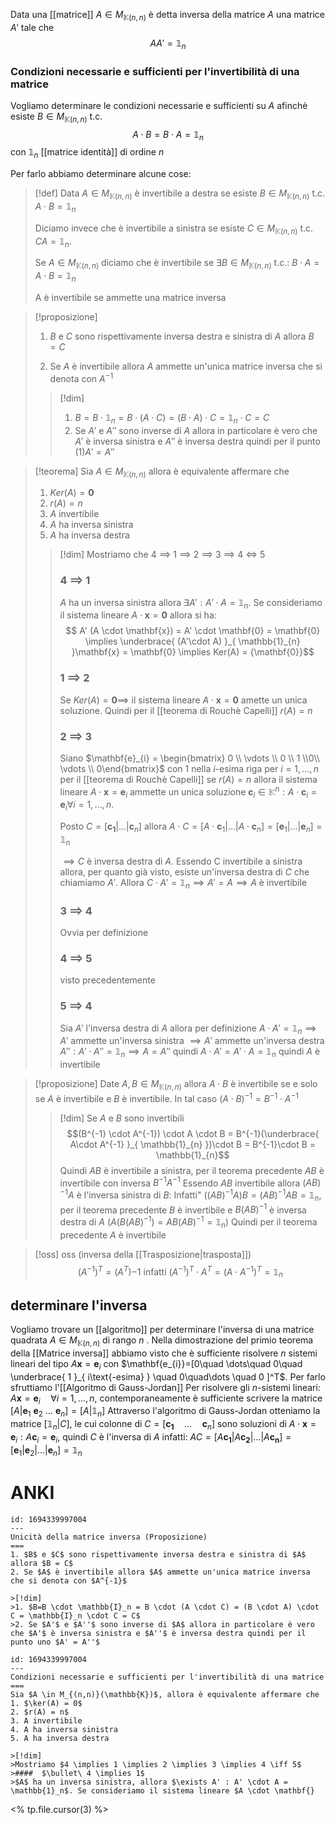 Data una [[matrice]] $A \in M_{\mathbb{K}(n,n)}$ è detta inversa della matrice $A$ una matrice $A'$ tale che
$$ A A' = \mathbb{1}_{n}$$



### Condizioni necessarie e sufficienti per l'invertibilità di una matrice
Vogliamo determinare le condizioni necessarie e sufficienti su $A$ afinchè esiste $B \in M_{\mathbb{K}(n,n)}$  t.c.
$$ A \cdot B = B \cdot A = \mathbb{1}_{n} $$
con $\mathbb{1}_{n}$ [[matrice identità]] di ordine $n$


Per farlo abbiamo determinare alcune cose:

>[!def]
>Data $A \in M_{\mathbb{K}(n,n)}$ è invertibile a destra se esiste $B \in M_{\mathbb{K}(n,n)}$ t.c. $A \cdot B = \mathbb{1}_{n}$
>
>Diciamo invece che è invertibile a sinistra se esiste $C \in M_{\mathbb{K}(n,n)}$ t.c. $CA = \mathbb{1}_{n}$.
>
> Se $A \in M_{\mathbb{K}(n,n)}$ diciamo che è invertibile se $\exists B \in M_{\mathbb{K}(n,n)}$ t.c.: $B \cdot A = A \cdot B = \mathbb{1}_{n}$
>
>A è invertibile se ammette una matrice inversa


>[!proposizione]
 >1. $B$ e $C$ sono rispettivamente inversa destra e sinistra di $A$ allora $B = C$
>
> 2. Se $A$ è invertibile allora $A$ ammette un'unica matrice inversa che si denota con $A^{-1}$
>
>>[!dim]
>> 1. $B = B \cdot \mathbb{1}_{n} = B \cdot (A \cdot C) = (B \cdot A) \cdot C = \mathbb{1}_{n} \cdot C = C$ 
>> 2. Se $A'$ e $A''$ sono inverse di $A$ allora in particolare è vero che $A'$ è inversa sinistra e $A''$ è inversa destra quindi per il punto $(1) A' = A''$



>[!teorema]
>Sia $A \in M_{\mathbb{K}(n,n)}$ allora è equivalente affermare che
>1. $Ker(A) = {\mathbf{0}}$
>2. $r(A) = n$
>3. $A$ invertibile
>4. $A$ ha inversa sinistra
>5. $A$ ha inversa destra
>
>>[!dim]
>>Mostriamo che 4 $\implies$ 1 $\implies$ 2 $\implies$ 3 $\implies$ 4 $\iff$ 5
>>
>> ### 4 $\implies$ 1
>> $A$ ha un inversa sinistra allora $\exists A' : A' \cdot A = \mathbb{1}_{n}$. Se consideriamo il sistema lineare $A \cdot \mathbf{x} = \mathbf{0}$ allora si ha:
>> $$  A' (A \cdot \mathbf{x}) = A' \cdot \mathbf{0} = \mathbf{0} \implies \underbrace{ (A'\cdot A) }_{ \mathbb{1}_{n} }\mathbf{x} = \mathbf{0} \implies Ker(A) = {\mathbf{0}}$$
>>
>>### 1 $\implies$ 2
>> Se $Ker(A) = {\mathbf{0}} \implies$ il sistema lineare $A \cdot \mathbf{x} = \mathbf{0}$ amette un unica soluzione. Quindi per il [[teorema di Rouchè Capelli]] $r(A) = n$
>>
>> ### 2 $\implies$ 3
>> Siano $\mathbf{e}_{i} = \begin{bmatrix} 0 \\ \vdots \\ 0 \\ 1 \\0\\ \vdots \\ 0\end{bmatrix}$ con $1$ nella $i$-esima riga per $i = 1,\dots,n$ per il [[teorema di Rouchè Capelli]] se $r(A) = n$ allora il sistema lineare $A \cdot \mathbf{x} = \mathbf{e}_{i}$ ammette un unica soluzione $\mathbf{c}_{i} \in \mathbb{K}^n : A \cdot \mathbf{c}_{i}=\mathbf{e}_{i} \forall i = 1,\dots,n$.
>> 
>> Posto $C = [\mathbf{c_{1}}|\dots| \mathbf{c}_{n}]$ 
>> allora $A \cdot C = [A \cdot \mathbf{c}_{1}| \dots | A \cdot \mathbf{c}_{n}] = [\mathbf{e}_{1}|\dots|\mathbf{e}_{n}] = \mathbb{1}_{n}$ 
>> 
>> $\implies C$ è inversa destra di $A$. Essendo C invertibile a sinistra allora, per quanto già visto, esiste un'inversa destra di $C$ che chiamiamo $A'$. Allora $C \cdot A' = \mathbb{1}_{n} \implies A' = A \implies A$ è invertibile
>> ### 3 $\implies$ 4
>> Ovvia per definizione
>>
>>### 4 $\implies$ 5
>>visto precedentemente
>>### 5 $\implies$ 4
>>Sia $A'$ l'inversa destra di $A$ allora per definizione $A \cdot A' = \mathbb{1}_{n} \implies A'$ ammette un'inversa sinistra $\implies A'$  ammette un'inversa destra $A'': A' \cdot A'' = \mathbb{1}_{n} \implies A = A''$ quindi $A \cdot A' = A' \cdot A = \mathbb{1}_{n}$ quindi $A$ è invertibile


>[!proposizione]
>Date $A,B \in M_{\mathbb{K}(n,n)}$ allora $A \cdot B$ è invertibile se e solo se $A$ è invertibile e $B$ è invertibile. In tal caso $(A \cdot B)^{-1} = B^{-1}\cdot A^{-1}$
>
>>[!dim]
>>Se $A$ e $B$ sono invertibili
>>$$(B^{-1} \cdot A^{-1}) \cdot A \cdot B = B^{-1}(\underbrace{ A\cdot A^{-1} }_{ \mathbb{1}_{n} })\cdot B = B^{-1}\cdot B = \mathbb{1}_{n}$$
>Quindi $AB$ è invertibile a sinistra, per il teorema precedente $AB$ è invertibile con inversa $B^{-1}A^{-1}$
>Essendo $AB$ invertibile allora $(AB)^{-1}A$ è l'inversa sinistra di $B$:
>Infatti" $((AB)^{-1}A)B = (AB)^{-1}AB = \mathbb{1}_{n}$, per il teorema precedente $B$ è invertibile e $B(AB)^{-1}$ è inversa destra di $A$ ($A(B(AB)^{-1})=AB(AB)^{-1} = \mathbb{1}_{n}$) 
>Quindi per il teorema precedente $A$ è invertibile


>[!oss] oss (inversa della [[Trasposizione|trasposta]])
> $$ (A^{-1})^{T} = (A^T){-1} \text{  infatti  } (A^{-1})^{T} \cdot A^{T} = (A \cdot A^{-1})^{T} = \mathbb{1}_{n} $$

## determinare l'inversa
Vogliamo trovare un [[algoritmo]] per determinare l'inversa di una matrice quadrata $A \in M_{\mathbb{K}(n,n)}$ di rango $n$ .
Nella dimostrazione del primio teorema della [[Matrice inversa]] abbiamo visto che è sufficiente risolvere $n$ sistemi lineari del tipo $A \mathbf{x} = \mathbf{e}_{i}$ con $\mathbf{e_{i}}=[0\quad \dots\quad 0\quad \underbrace{ 1 }_{ i\text{-esima} } \quad 0\quad\dots \quad 0 ]^T$.
Per farlo sfruttiamo l'[[Algoritmo di Gauss-Jordan]]
Per risolvere gli $n$-sistemi lineari: $A\mathbf{x} = \mathbf{e}_{i}\quad \forall i = 1, \dots, n$, contemporaneamente è sufficiente scrivere la matrice $[A| \mathbf{e}_{1}\ \mathbf{e}_{2}\ \dots\ \mathbf{e}_{n}] = [A|\mathbb{1}_{n}]$
Attraverso l'algoritmo di Gauss-Jordan otteniamo la matrice $[\mathbb{1}_{n}|C]$, le cui colonne di $C = [\mathbf{c_{1}}\quad\dots\quad \mathbf{c}_{n}]$ sono soluzioni di $A \cdot \mathbf{x} = \mathbf{e}_{i} : A \mathbf{c}_{i} = \mathbf{e}_{i}$, quindi $C$ è l'inversa di $A$ infatti: $AC = [A \mathbf{c_{1}}| A \mathbf{c_{2}}|\dots|A\mathbf{c_{n}}]=[\mathbf{e}_{1}|\mathbf{e}_{2}|\dots|\mathbf{e}_{n}] = \mathbb{1}_{n}$


# ANKI

```anki
id: 1694339997004
---
Unicità della matrice inversa (Proposizione)
===
1. $B$ e $C$ sono rispettivamente inversa destra e sinistra di $A$ allora $B = C$
2. Se $A$ è invertibile allora $A$ ammette un'unica matrice inversa che si denota con $A^{-1}$

>[!dim]
>1. $B=B \cdot \mathbb{I}_n = B \cdot (A \cdot C) = (B \cdot A) \cdot C = \mathbb{I}_n \cdot C = C$
>2. Se $A'$ e $A''$ sono inverse di $A$ allora in particolare è vero che $A'$ è inversa sinistra e $A''$ è inversa destra quindi per il punto uno $A' = A''$
```


```anki
id: 1694339997004
---
Condizioni necessarie e sufficienti per l'invertibilità di una matrice
===
Sia $A \in M_{(n,n)}(\mathbb{K})$, allora è equivalente affermare che
1. $\ker(A) = 0$
2. $r(A) = n$
3. A invertibile
4. A ha inversa sinistra
5. A ha inversa destra

>[!dim]
>Mostriamo $4 \implies 1 \implies 2 \implies 3 \implies 4 \iff 5$
>####  $\bullet\ 4 \implies 1$
>$A$ ha un inversa sinistra, allora $\exists A' : A' \cdot A = \mathbb{1}_n$. Se consideriamo il sistema lineare $A \cdot \mathbf{}
```
<% tp.file.cursor(3) %>

